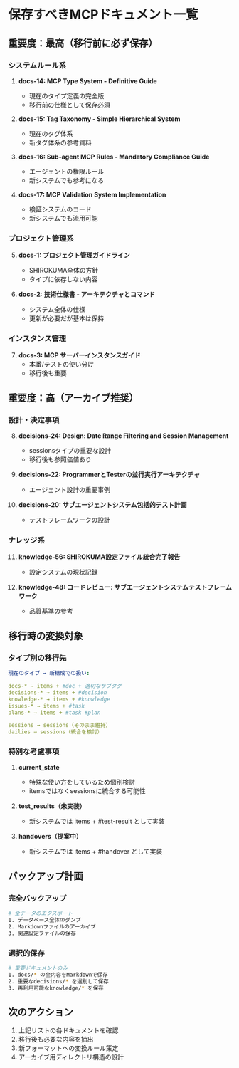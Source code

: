 # 保存すべきMCPドキュメント一覧

## 重要度：最高（移行前に必ず保存）

### システムルール系
1. **docs-14: MCP Type System - Definitive Guide**
   - 現在のタイプ定義の完全版
   - 移行前の仕様として保存必須

2. **docs-15: Tag Taxonomy - Simple Hierarchical System**
   - 現在のタグ体系
   - 新タグ体系の参考資料

3. **docs-16: Sub-agent MCP Rules - Mandatory Compliance Guide**
   - エージェントの権限ルール
   - 新システムでも参考になる

4. **docs-17: MCP Validation System Implementation**
   - 検証システムのコード
   - 新システムでも流用可能

### プロジェクト管理系
5. **docs-1: プロジェクト管理ガイドライン**
   - SHIROKUMA全体の方針
   - タイプに依存しない内容

6. **docs-2: 技術仕様書 - アーキテクチャとコマンド**
   - システム全体の仕様
   - 更新が必要だが基本は保持

### インスタンス管理
7. **docs-3: MCP サーバーインスタンスガイド**
   - 本番/テストの使い分け
   - 移行後も重要

## 重要度：高（アーカイブ推奨）

### 設計・決定事項
8. **decisions-24: Design: Date Range Filtering and Session Management**
   - sessionsタイプの重要な設計
   - 移行後も参照価値あり

9. **decisions-22: ProgrammerとTesterの並行実行アーキテクチャ**
   - エージェント設計の重要事例

10. **decisions-20: サブエージェントシステム包括的テスト計画**
    - テストフレームワークの設計

### ナレッジ系
11. **knowledge-56: SHIROKUMA設定ファイル統合完了報告**
    - 設定システムの現状記録

12. **knowledge-48: コードレビュー: サブエージェントシステムテストフレームワーク**
    - 品質基準の参考

## 移行時の変換対象

### タイプ別の移行先
```yaml
現在のタイプ → 新構成での扱い:

docs-* → items + #doc + 適切なサブタグ
decisions-* → items + #decision
knowledge-* → items + #knowledge
issues-* → items + #task
plans-* → items + #task #plan

sessions → sessions（そのまま維持）
dailies → sessions（統合を検討）
```

### 特別な考慮事項

1. **current_state**
   - 特殊な使い方をしているため個別検討
   - itemsではなくsessionsに統合する可能性

2. **test_results（未実装）**
   - 新システムでは items + #test-result として実装

3. **handovers（提案中）**
   - 新システムでは items + #handover として実装

## バックアップ計画

### 完全バックアップ
```bash
# 全データのエクスポート
1. データベース全体のダンプ
2. Markdownファイルのアーカイブ
3. 関連設定ファイルの保存
```

### 選択的保存
```bash
# 重要ドキュメントのみ
1. docs/* の全内容をMarkdownで保存
2. 重要なdecisions/* を選別して保存
3. 再利用可能なknowledge/* を保存
```

## 次のアクション

1. 上記リストの各ドキュメントを確認
2. 移行後も必要な内容を抽出
3. 新フォーマットへの変換ルール策定
4. アーカイブ用ディレクトリ構造の設計